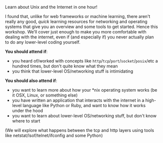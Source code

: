 Learn about Unix and the Internet in one hour!

I found that, unlike for web frameworks or machine learning, there aren't really any good, *quick* learning resources for networking and operating systems that give you an overview and some tools to get started. Hence this workshop. We'll cover just enough to make you more comfortable with dealing with the internet, even if (and especially if) you never actually plan to do any lower-level coding yourself.

**You should attend if**:
- you heard of/worked with concepts like `http`/`tcp`/`port`/`socket`/`posix`/etc a hundred times, but don't quite know what they mean
- you think that lower-level OS/networking stuff is intimidating

**You should also attend if**:
- you want to learn more about how your \*nix operating system works (be it OSX, Linux, or something else)
- you have written an application that interacts with the internet in a high-level language like Python or Ruby, and want to know how it works under the hood
- you want to learn about lower-level OS/networking stuff, but don't know where to start

(We will explore what happens between the tcp and http layers using tools like netstat/lsof/telnet/ifconfig and some Python)
